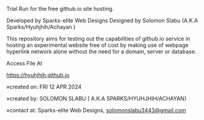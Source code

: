 Trial Run for the free github.io site hosting. 

Developed by Sparks-elite Web Designs 
Designed by Solomon Slabu (A.K.A Sparks/Hyuhjhih/Achayan )


This repository aims for testing out the capabilities of github.io service in hosting an experimental website free of cost by making use of webpage hyperlink network alone without the need for a domain, server or database. 






Access File At 

https://hyuhjhih.github.io


»created on: FRI 12 APR 2024

»created by: SOLOMON SLABU ( A.K.A SPARKS/HYUHJHIH/ACHAYAN)

»contact at: Sparks-elite Web Designs,
            solomonslabu3443@gmail.com